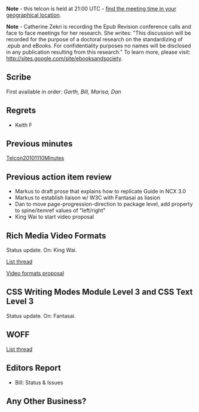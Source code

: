 **Note** - this telcon is held at 21:00 UTC - [find the meeting time in your geographical location](http://www.timeanddate.com/worldclock/fixedtime.html?month=11&day=17&year=2010&hour=21&min=0&sec=0&p1=0).

**Note** - Catherine Zekri is recording the Epub Revision conference calls and face to face meetings for her research. She writes: "This discussion will be recorded for the purpose of a doctoral research on the standardizing of .epub and eBooks. For confidentiality purposes no names will be disclosed in any publication resulting from this research." To learn more, please visit: http://sites.google.com/site/ebooksandsociety.




## Scribe ##
First available in order: _Garth, Bill, Marisa, Dan_

## Regrets ##

  * Keith F

## Previous minutes ##
[Telcon20101110Minutes](Telcon20101110Minutes.md)

## Previous action item review ##
  * Markus to draft prose that explains how to replicate Guide in NCX 3.0
  * Markus to establish liaison w/ W3C with Fantasai as liasion
  * Dan to move page-progression-direction to package level, add property to spine/itemref values of "left/right"
  * King Wai to start video proposal


## Rich Media Video Formats ##

Status update. On: King Wai.

[List thread](http://groups.google.com/group/epub-21-working-group/browse_thread/thread/c4d6abe5bb82a21e)

[Video formats proposal](ImplementationProposalRichMediaFormat.md)

## CSS Writing Modes Module Level 3 and CSS Text Level 3 ##

Status update. On: Fantasai.

## WOFF ##
[List thread](http://groups.google.com/group/epub-21-working-group/browse_thread/thread/7a405a69d4becb12)


## Editors Report ##
  * Bill: Status & Issues

## Any Other Business? ##